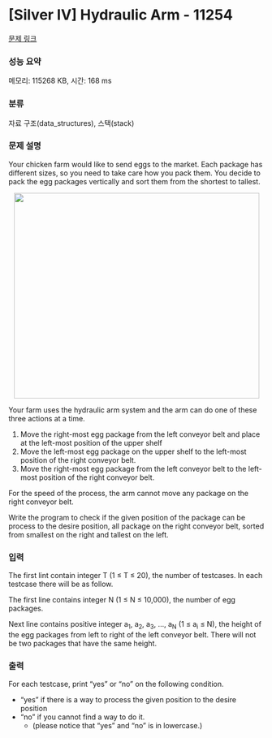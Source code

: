 # [Silver IV] Hydraulic Arm - 11254 

[문제 링크](https://www.acmicpc.net/problem/11254) 

### 성능 요약

메모리: 115268 KB, 시간: 168 ms

### 분류

자료 구조(data_structures), 스택(stack)

### 문제 설명

<p>Your chicken farm would like to send eggs to the market. Each package has different sizes, so you need to take care how you pack them. You decide to pack the egg packages vertically and sort them from the shortest to tallest.</p>

<p style="text-align: center;"><img alt="" src="https://onlinejudgeimages.s3-ap-northeast-1.amazonaws.com/problem/11254/1.png" style="height:405px; width:483px"></p>

<p>Your farm uses the hydraulic arm system and the arm can do one of these three actions at a time.</p>

<ol>
	<li>Move the right-most egg package from the left conveyor belt and place at the left-most position of the upper shelf</li>
	<li>Move the left-most egg package on the upper shelf to the left-most position of the right conveyor belt.</li>
	<li>Move the right-most egg package from the left conveyor belt to the left-most position of the right conveyor belt.</li>
</ol>

<p>For the speed of the process, the arm cannot move any package on the right conveyor belt.</p>

<p>Write the program to check if the given position of the package can be process to the desire position, all package on the right conveyor belt, sorted from smallest on the right and tallest on the left.</p>

### 입력 

 <p>The first lint contain integer T (1 ≤ T ≤ 20), the number of testcases. In each testcase there will be as follow.</p>

<p>The first line contains integer N (1 ≤ N ≤ 10,000), the number of egg packages.</p>

<p>Next line contains positive integer a<sub>1</sub>, a<sub>2</sub>, a<sub>3</sub>, …, a<sub>N</sub> (1 ≤ a<sub>i</sub> ≤ N), the height of the egg packages from left to right of the left conveyor belt. There will not be two packages that have the same height.</p>

### 출력 

 <p>For each testcase, print “yes” or “no” on the following condition.</p>

<ul>
	<li>“yes” if there is a way to process the given position to the desire position</li>
	<li>“no” if you cannot find a way to do it.
	<ul>
		<li>(please notice that “yes” and “no” is in lowercase.)</li>
	</ul>
	</li>
</ul>

